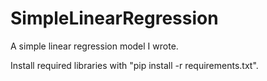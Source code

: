 # SimpleLinearRegression

A simple linear regression model I wrote.

Install required libraries with "pip install -r requirements.txt".
